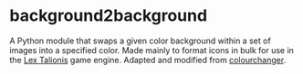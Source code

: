 # background2background

A Python module that swaps a given color background within a set of images into a specified color. Made mainly to format icons in bulk for use in the [Lex Talionis](https://lex-talionis.net/) game engine. Adapted and modified from  [colourchanger](https://github.com/sighmoan1/colourchanger).